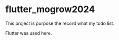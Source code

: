 # flutter_mogrow2024
This project is purpose the record what my todo list. 

Flutter was used here.
